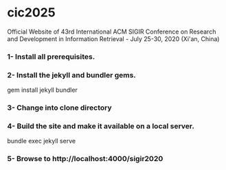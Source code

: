 # cic2025

Official Website of 43rd International ACM SIGIR Conference on Research and Development in Information Retrieval - July 25-30, 2020 (Xi'an, China)

### 1- Install all prerequisites.

### 2- Install the jekyll and bundler gems.

   gem install jekyll bundler

### 3- Change into clone directory

### 4- Build the site and make it available on a local server.

   bundle exec jekyll serve

### 5- Browse to http://localhost:4000/sigir2020
